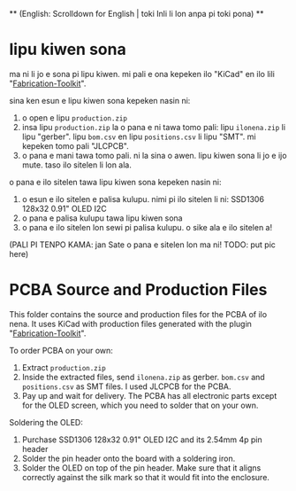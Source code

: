 ** (English: Scrolldown for English | toki Inli li lon anpa pi toki pona) **

# lipu kiwen sona

ma ni li jo e sona pi lipu kiwen. mi pali e ona kepeken ilo "KiCad" en ilo lili "[Fabrication-Toolkit](https://github.com/bennymeg/Fabrication-Toolkit)".

sina ken esun e lipu kiwen sona kepeken nasin ni:

1. o open e lipu `production.zip`
2. insa lipu `production.zip` la o pana e ni tawa tomo pali: lipu `ilonena.zip` li lipu "gerber". lipu `bom.csv` en lipu `positions.csv` li lipu "SMT". mi kepeken tomo pali "JLCPCB".
3. o pana e mani tawa tomo pali. ni la sina o awen. lipu kiwen sona li jo e ijo mute. taso ilo sitelen li lon ala.

o pana e ilo sitelen tawa lipu kiwen sona kepeken nasin ni:

1. o esun e ilo sitelen e palisa kulupu. nimi pi ilo sitelen li ni: SSD1306 128x32 0.91" OLED I2C
2. o pana e palisa kulupu tawa lipu kiwen sona
3. o pana e ilo sitelen lon sewi pi palisa kulupu. o sike ala e ilo sitelen a!

(PALI PI TENPO KAMA: jan Sate o pana e sitelen lon ma ni! TODO: put pic here)

# PCBA Source and Production Files

This folder contains the source and production files for the PCBA of ilo nena. It uses KiCad with production files generated with the plugin "[Fabrication-Toolkit](https://github.com/bennymeg/Fabrication-Toolkit)".

To order PCBA on your own:

1. Extract `production.zip`
2. Inside the extracted files, send `ilonena.zip` as gerber. `bom.csv` and `positions.csv` as SMT files. I used JLCPCB for the PCBA.
3. Pay up and wait for delivery. The PCBA has all electronic parts except for the OLED screen, which you need to solder that on your own.

Soldering the OLED:

1. Purchase SSD1306 128x32 0.91" OLED I2C and its 2.54mm 4p pin header
2. Solder the pin header onto the board with a soldering iron.
3. Solder the OLED on top of the pin header. Make sure that it aligns correctly against the silk mark so that it would fit into the enclosure.
